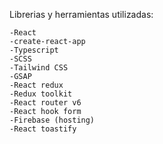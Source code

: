 Librerias y herramientas utilizadas:
    
    -React
    -create-react-app
    -Typescript
    -SCSS
    -Tailwind CSS
    -GSAP
    -React redux
    -Redux toolkit
    -React router v6
    -React hook form
    -Firebase (hosting)
    -React toastify